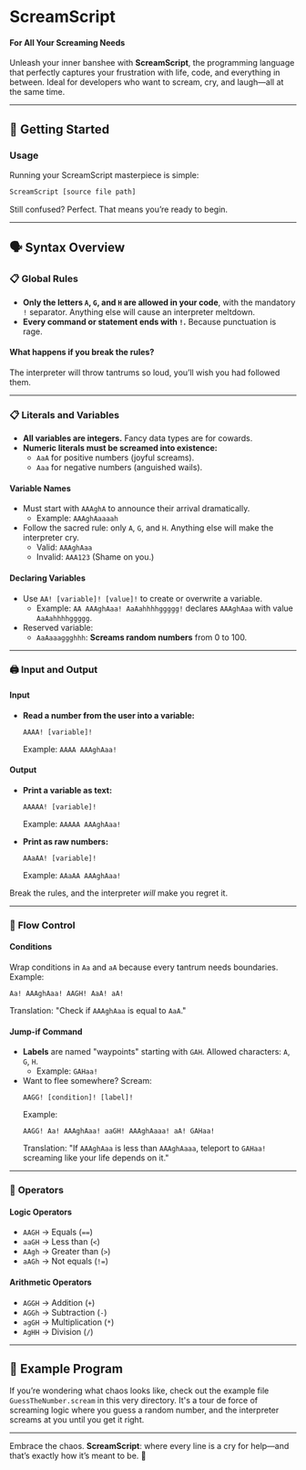 ﻿# ScreamScript
#### **For All Your Screaming Needs**

Unleash your inner banshee with **ScreamScript**, the programming language that perfectly captures your frustration with life, code, and everything in between. Ideal for developers who want to scream, cry, and laugh—all at the same time.

---  

## 🚀 **Getting Started**

### **Usage**
Running your ScreamScript masterpiece is simple:
```bash
ScreamScript [source file path]
```  

Still confused? Perfect. That means you’re ready to begin.

---  

## 🗣️ **Syntax Overview**

### 📋 **Global Rules**
- **Only the letters `A`, `G`, and `H` are allowed in your code**, with the mandatory `!` separator. Anything else will cause an interpreter meltdown.
- **Every command or statement ends with `!`.** Because punctuation is rage.

#### What happens if you break the rules?
The interpreter will throw tantrums so loud, you’ll wish you had followed them.

---  

### 📋 **Literals and Variables**
- **All variables are integers.** Fancy data types are for cowards.
- **Numeric literals must be screamed into existence:**
  - `AaA` for positive numbers (joyful screams).
  - `Aaa` for negative numbers (anguished wails).

#### **Variable Names**
- Must start with `AAAghA` to announce their arrival dramatically.
  - Example: `AAAghAaaaah`
- Follow the sacred rule: only `A`, `G`, and `H`. Anything else will make the interpreter cry.
  - Valid: `AAAghAaa`
  - Invalid: `AAA123` (Shame on you.)

#### **Declaring Variables**
- Use `AA! [variable]! [value]!` to create or overwrite a variable.
  - Example: `AA AAAghAaa! AaAahhhhggggg!` declares `AAAghAaa` with value `AaAahhhhggggg`.
- Reserved variable:
  - `AaAaaaggghhh`: **Screams random numbers** from 0 to 100.

---  

### 🖨️ **Input and Output**

#### Input
- **Read a number from the user into a variable:**
  ```  
  AAAA! [variable]!  
  ```  
  Example: `AAAA AAAghAaa!`

#### Output
- **Print a variable as text:**
  ```  
  AAAAA! [variable]!  
  ```  
  Example: `AAAAA AAAghAaa!`

- **Print as raw numbers:**
  ```  
  AAaAA! [variable]!  
  ```  
  Example: `AAaAA AAAghAaa!`

Break the rules, and the interpreter *will* make you regret it.

---  

### 🔄 **Flow Control**

#### **Conditions**
Wrap conditions in `Aa` and `aA` because every tantrum needs boundaries.  
Example:
  ```  
  Aa! AAAghAaa! AAGH! AaA! aA!  
  ```  
Translation: "Check if `AAAghAaa` is equal to `AaA`."

#### **Jump-if Command**
- **Labels** are named "waypoints" starting with `GAH`. Allowed characters: `A`, `G`, `H`.
  - Example: `GAHaa!`
- Want to flee somewhere? Scream:
  ```  
  AAGG! [condition]! [label]!  
  ```  
  Example:
  ```  
  AAGG! Aa! AAAghAaa! aaGH! AAAghAaaa! aA! GAHaa!  
  ```  
  Translation: "If `AAAghAaa` is less than `AAAghAaaa`, teleport to `GAHaa!` screaming like your life depends on it."

---  

### 🔢 **Operators**

#### **Logic Operators**
- `AAGH` → Equals (`==`)
- `aaGH` → Less than (`<`)
- `AAgh` → Greater than (`>`)
- `aAGh` → Not equals (`!=`)

#### **Arithmetic Operators**
- `AGGH` → Addition (`+`)
- `AGGh` → Subtraction (`-`)
- `agGH` → Multiplication (`*`)
- `AgHH` → Division (`/`)

---  

## 🌟 **Example Program**

If you’re wondering what chaos looks like, check out the example file `GuessTheNumber.scream` in this very directory. It's a tour de force of screaming logic where you guess a random number, and the interpreter screams at you until you get it right.

---  

Embrace the chaos. **ScreamScript**: where every line is a cry for help—and that’s exactly how it’s meant to be. 🎤  